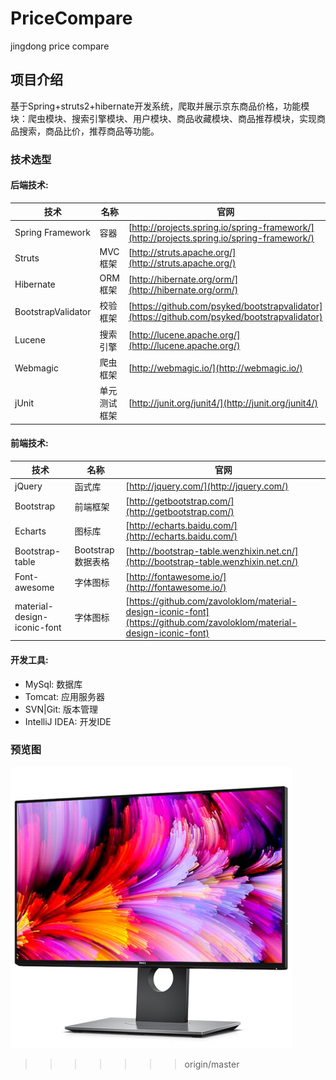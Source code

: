 # PriceCompare
jingdong price compare

## 项目介绍
基于Spring+struts2+hibernate开发系统，爬取并展示京东商品价格，功能模块：爬虫模块、搜索引擎模块、用户模块、商品收藏模块、商品推荐模块，实现商品搜索，商品比价，推荐商品等功能。

### 技术选型

#### 后端技术:
技术 | 名称 | 官网
----|------|----
Spring Framework | 容器  | [http://projects.spring.io/spring-framework/](http://projects.spring.io/spring-framework/)
Struts | MVC框架  | [http://struts.apache.org/](http://struts.apache.org/)
Hibernate | ORM框架  | [http://hibernate.org/orm/](http://hibernate.org/orm/)
BootstrapValidator | 校验框架  | [https://github.com/psyked/bootstrapvalidator](https://github.com/psyked/bootstrapvalidator)
Lucene | 搜索引擎  | [http://lucene.apache.org/](http://lucene.apache.org/)
Webmagic | 爬虫框架  | [http://webmagic.io/](http://webmagic.io/)
jUnit | 单元测试框架  | [http://junit.org/junit4/](http://junit.org/junit4/)

#### 前端技术:
技术 | 名称 | 官网
----|------|----
jQuery | 函式库  | [http://jquery.com/](http://jquery.com/)
Bootstrap | 前端框架  | [http://getbootstrap.com/](http://getbootstrap.com/)
Echarts | 图标库  | [http://echarts.baidu.com/](http://echarts.baidu.com/)
Bootstrap-table | Bootstrap数据表格  | [http://bootstrap-table.wenzhixin.net.cn/](http://bootstrap-table.wenzhixin.net.cn/)
Font-awesome | 字体图标  | [http://fontawesome.io/](http://fontawesome.io/)
material-design-iconic-font | 字体图标  | [https://github.com/zavoloklom/material-design-iconic-font](https://github.com/zavoloklom/material-design-iconic-font)

#### 开发工具:
- MySql: 数据库
- Tomcat: 应用服务器
- SVN|Git: 版本管理
- IntelliJ IDEA: 开发IDE

### 预览图
![idea](web/img/product.jpg)
>>>>>>> origin/master
